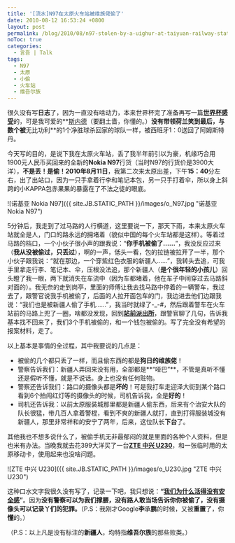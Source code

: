 ```yaml
---
title: '[流水]N97在太原火车站被维族佬偷了'
date: 2010-08-12 16:53:24 +0800
layout: post
permalink: /blog/2010/08/n97-stolen-by-a-uighur-at-taiyuan-railway-station.html
noToc: true
categories:
  - 言吾 | Talk
tags:
  - N97
  - 太原
  - 小偷
  - 火车站
  - 维吾尔族
---
```

很久没有写**日志**了，因为一直没有啥动力，本来世界杯完了准备再写一篇[**世界杯感受**][1]的，可是我可爱的**[斯内德](http://twitter.com/5CJ/status/17593626413)（要翻土啬，你懂的。）**没有带领荷兰笑到最后，与数个被**无比功利**的1个净胜球杀回家的球队一样，被西班牙1：0送回了阿姆斯特丹。 

今天写的目的，是说下我在太原火车站，丢了我半年前引以为豪，机缘巧合用1900元人民币买回来的全新的**Nokia N97**行货（当时N97的行货价是3900大洋），**不是丢！是偷！2010年8月11日**，我第二次来太原出差，下午**15：40**分左右，出了出站口，因为一只手拿着行李和笔记本包，另一只手打着伞，所以身上斜跨的小KAPPA包赤果果的暴露在了不法之徒的眼底。 

<!--more-->

![诺基亚 Nokia N97]({{ site.JB.STATIC_PATH }}/images/o_N97.jpg "诺基亚 Nokia N97")

5分钟后，我走到了过马路的人行横道，这里要说一下，那天下雨，本来太原火车站就全是人，门口的路永远的拥堵着（貌似中国的每个火车站都是这样）。等着过马路的档口，一个小伙子很小声的跟我说：“**你手机被偷了……**”，我没反应过来（**我从没被偷过，只丢过**），啊的一声，低头一看，包的拉链被拉开了一半，那个小伙子跟我说：“就在那边，一个穿紫红色衣服的新疆人……”，我转头去追，可我手里拿走行李、笔记本、伞，压根没法追，那个新疆人（**是个很年轻的小孩儿**）回头瞪了我一眼，两下就消失在车流中（因为车都堵着，他在车子中间穿过去马路斜对面的）。我无奈的走到岗亭，里面的师傅让我去找马路中停着的一辆警车，我过去了，跟警官说我手机被偷了，后面的人拉开面包车的门，我边进去他们边跟我说：“我们也是被新疆人偷了手机……”，我当时就绿了-_-#，然后跟着警车在火车站前的马路上兜了一圈，啥都没发现，回到[**站前派出所**](http://ditu.google.cn/maps/place?cid=10855601891869304576&q=%E7%AB%99%E5%89%8D%E6%B4%BE%E5%87%BA%E6%89%80&cd=1&ei=1qtjTMrHA5KuvgPtlKCaBQ&dtab=0&sll=37.859866,112.585513&sspn=0.006295,0.006295&brcurrent=3,0x360aa9ac374e1b01:0x8284ea0e3b705928,0,0x35e002fb0ddfec21:0x47c3b5b3cab4ae8c%3B5,0,0&ie=UTF8&ll=37.85976,112.582682&spn=0,0&z=18&iwloc=lyrftr:m,10855601891869304576,37.858066,112.584645)，跟警官聊了几句，告诉我基本找不回来了，我们3个手机被偷的，和一个钱包被偷的。写了完全没有希望的报案材料，走了。 

以上基本是事情的全过程，其中我要说的几点是： 

*   被偷的几个都只丢了一样，而且偷东西的都是**狗日的维族佬**！ 
*   警察告诉我们：新疆人弄回来没有用，全部都是**“哑巴”**，不管是真听不懂还是假听不懂，就是不说话。身上也没有任何赃物。 
*   警察还告诉我们：路口的摄像头都是**坏的**！可是我打车走迎泽大街到某个路口看到6个拍闯红灯等的摄像头的时候，司机告诉我，全是**好的**！ 
*   司机还告诉我：以前太原服装城那里都是新疆人偷东西，后来有个治安大队的队长很猛，带几百人拿着警棍，看到不爽的新疆人就打，直到打得服装城没有新疆人，那里非常祥和的安宁了两年，后来，这位队长**下台**了。 

其他我也不想多说什么了，被偷手机无非最郁闷的就是里面的各种个人资料，但是也米有办法。当晚我就去花399大洋买了一台[**ZTE 中兴 U230**](http://mobile.younet.com/files/23/23106.html)，和一张临时用的太原移动卡，使用起来也没啥问题。 

![ZTE 中兴 U230]({{ site.JB.STATIC_PATH }}/images/o_U230.jpg "ZTE 中兴 U230")

这种口水文字我很久没有写了，记录一下吧，我只想说：**“**[**我们为什么活得没有安全感**](http://blog.sina.com.cn/s/blog_46e7ba410100kpur.html "By 大眼：李承鹏")**”**。因为**没有警察可以为我们撑腰，没有路人敢当场告诉你你被偷了，没有摄像头可以记录丫们的犯罪。**（P.S：我刚才Google**李**承**鹏**的时候，又被**重置**了，你**懂**的。） 

（P.S：以上凡是没有标注的**新疆人**，均特指**维吾尔族**的那些败类。）

 [1]: http://chenjun.com/blog/2006/06/worldcup-2006.html "世界杯–难得疯狂"